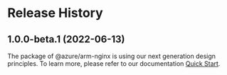 # Release History
    
## 1.0.0-beta.1 (2022-06-13)

The package of @azure/arm-nginx is using our next generation design principles. To learn more, please refer to our documentation [Quick Start](https://aka.ms/js-track2-quickstart).
